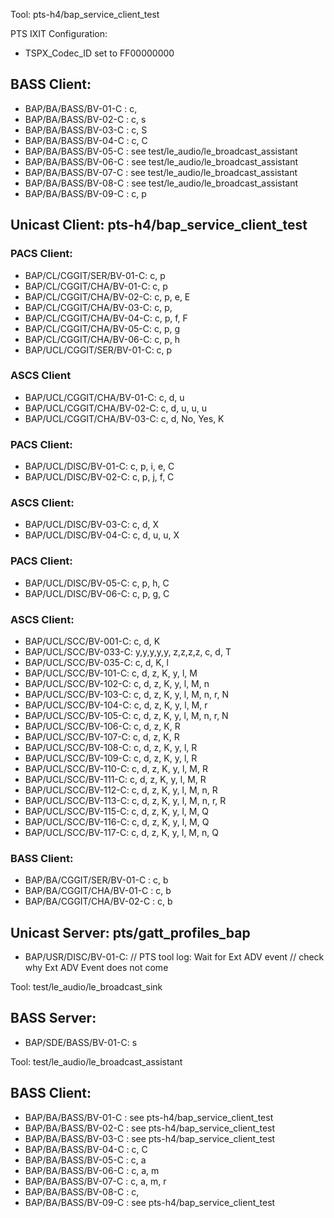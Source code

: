 
Tool: pts-h4/bap_service_client_test

PTS IXIT Configuration: 
- TSPX_Codec_ID set to FF00000000


## BASS Client:
- BAP/BA/BASS/BV-01-C    : c, 
- BAP/BA/BASS/BV-02-C    : c, s
- BAP/BA/BASS/BV-03-C    : c, S
- BAP/BA/BASS/BV-04-C    : c, C
- BAP/BA/BASS/BV-05-C    : see test/le_audio/le_broadcast_assistant
- BAP/BA/BASS/BV-06-C    : see test/le_audio/le_broadcast_assistant
- BAP/BA/BASS/BV-07-C    : see test/le_audio/le_broadcast_assistant
- BAP/BA/BASS/BV-08-C    : see test/le_audio/le_broadcast_assistant
- BAP/BA/BASS/BV-09-C    : c, p

## Unicast Client: pts-h4/bap_service_client_test
### PACS Client:
- BAP/CL/CGGIT/SER/BV-01-C:  c, p
- BAP/CL/CGGIT/CHA/BV-01-C:  c, p
- BAP/CL/CGGIT/CHA/BV-02-C:  c, p, e, E
- BAP/CL/CGGIT/CHA/BV-03-C:  c, p, 
- BAP/CL/CGGIT/CHA/BV-04-C:  c, p, f, F
- BAP/CL/CGGIT/CHA/BV-05-C:  c, p, g
- BAP/CL/CGGIT/CHA/BV-06-C:  c, p, h
- BAP/UCL/CGGIT/SER/BV-01-C: c, p 
### ASCS Client
- BAP/UCL/CGGIT/CHA/BV-01-C: c, d, u
- BAP/UCL/CGGIT/CHA/BV-02-C: c, d, u, u, u
- BAP/UCL/CGGIT/CHA/BV-03-C: c, d, No, Yes, K


### PACS Client:
- BAP/UCL/DISC/BV-01-C: c, p, i, e, C
- BAP/UCL/DISC/BV-02-C: c, p, j, f, C
### ASCS Client:
- BAP/UCL/DISC/BV-03-C: c, d, X
- BAP/UCL/DISC/BV-04-C: c, d, u, u, X
### PACS Client:
- BAP/UCL/DISC/BV-05-C: c, p, h, C
- BAP/UCL/DISC/BV-06-C: c, p, g, C

### ASCS Client:
- BAP/UCL/SCC/BV-001-C: c, d, K
- BAP/UCL/SCC/BV-033-C: y,y,y,y,y, z,z,z,z, c, d, T 
- BAP/UCL/SCC/BV-035-C: c, d, K, l
- BAP/UCL/SCC/BV-101-C: c, d, z, K, y, l, M
- BAP/UCL/SCC/BV-102-C: c, d, z, K, y, l, M, n
- BAP/UCL/SCC/BV-103-C: c, d, z, K, y, l, M, n, r, N
- BAP/UCL/SCC/BV-104-C: c, d, z, K, y, l, M, r
- BAP/UCL/SCC/BV-105-C: c, d, z, K, y, l, M, n, r, N
- BAP/UCL/SCC/BV-106-C: c, d, z, K, R
- BAP/UCL/SCC/BV-107-C: c, d, z, K, R
- BAP/UCL/SCC/BV-108-C: c, d, z, K, y, l, R
- BAP/UCL/SCC/BV-109-C: c, d, z, K, y, l, R
- BAP/UCL/SCC/BV-110-C: c, d, z, K, y, l, M, R
- BAP/UCL/SCC/BV-111-C: c, d, z, K, y, l, M, R
- BAP/UCL/SCC/BV-112-C: c, d, z, K, y, l, M, n, R
- BAP/UCL/SCC/BV-113-C: c, d, z, K, y, l, M, n, r, R
- BAP/UCL/SCC/BV-115-C: c, d, z, K, y, l, M, Q
- BAP/UCL/SCC/BV-116-C: c, d, z, K, y, l, M, Q
- BAP/UCL/SCC/BV-117-C: c, d, z, K, y, l, M, n, Q

### BASS Client:
- BAP/BA/CGGIT/SER/BV-01-C  : c, b
- BAP/BA/CGGIT/CHA/BV-01-C  : c, b
- BAP/BA/CGGIT/CHA/BV-02-C  : c, b

## Unicast Server: pts/gatt_profiles_bap
- BAP/USR/DISC/BV-01-C: // PTS tool log: Wait for Ext ADV event
                        // check why Ext ADV Event does not come

Tool: test/le_audio/le_broadcast_sink

## BASS Server:
- BAP/SDE/BASS/BV-01-C:    s

Tool: test/le_audio/le_broadcast_assistant

## BASS Client:
- BAP/BA/BASS/BV-01-C    : see pts-h4/bap_service_client_test
- BAP/BA/BASS/BV-02-C    : see pts-h4/bap_service_client_test
- BAP/BA/BASS/BV-03-C    : see pts-h4/bap_service_client_test
- BAP/BA/BASS/BV-04-C    : c, C
- BAP/BA/BASS/BV-05-C    : c, a
- BAP/BA/BASS/BV-06-C    : c, a, m
- BAP/BA/BASS/BV-07-C    : c, a, m, r
- BAP/BA/BASS/BV-08-C    : c,
- BAP/BA/BASS/BV-09-C    : see pts-h4/bap_service_client_test